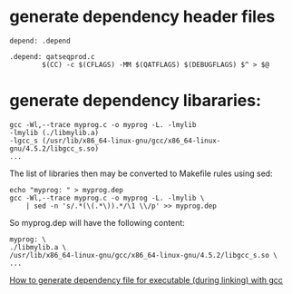 # generate dependency header files
```
depend: .depend

.depend: qatseqprod.c
        $(CC) -c $(CFLAGS) -MM $(QATFLAGS) $(DEBUGFLAGS) $^ > $@
```

# generate dependency libararies:
```
gcc -Wl,--trace myprog.c -o myprog -L. -lmylib
-lmylib (./libmylib.a)
-lgcc_s (/usr/lib/x86_64-linux-gnu/gcc/x86_64-linux-gnu/4.5.2/libgcc_s.so)
...
```
The list of libraries then may be converted to Makefile rules using sed:
```
echo "myprog: " > myprog.dep
gcc -Wl,--trace myprog.c -o myprog -L. -lmylib \
    | sed -n 's/.*(\(.*\)).*/\1 \\/p' >> myprog.dep
```
So myprog.dep will have the following content:

```
myprog: \
./libmylib.a \
/usr/lib/x86_64-linux-gnu/gcc/x86_64-linux-gnu/4.5.2/libgcc_s.so \
...
```
[How to generate dependency file for executable (during linking) with gcc](https://stackoverflow.com/questions/33728510/how-to-generate-dependency-file-for-executable-during-linking-with-gcc)
